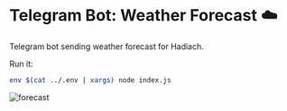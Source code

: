 # Telegram Bot: Weather Forecast ☁️

Telegram bot sending weather forecast for Hadiach.

Run it:
```bash
env $(cat ../.env | xargs) node index.js
```

![forecast](https://github.com/fokaaas/serverless-academy/assets/114052215/53e0d418-40d1-46ff-9de8-8c642fe033d7)
